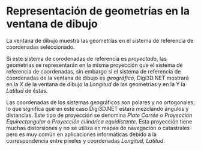# Representación de geometrías en la ventana de dibujo

La ventana de dibujo muestra las geometrías en el sistema de referencia de coordenadas seleccionado.

Si este sistema de corodenadas de referencia es _proyectado_, las geometrías se representarán en la misma proyección que el sistema de referencia de coordenadas, sin embargo si el sistema de referencia de coordenadas de la ventana de dibujo es _geográfico_, Digi3D.NET mostrará en la _X_ de la ventana de dibujo la _Longitud_ de las geometrías y en la Y la _Latitud_ de éstas.

Las coordenadas de los sistemas geográficos son polares y no ortogonales, lo que significa que en este caso Digi3D.NET estará mezclando ángulos y distancias. Este tipo de proyección se denomina _Plate Carrée_ o _Proyección Equirectangular_ o _Proyección cilíndrica equidistante_. Esta proyección tiene muchas distorsiones y no se utiliza en mapas de navegación o catastrales pero es muy común en aplicaciones informáticas debido a la correspondencia entre píxeles y coordenadas _Longitud, Latitud_.

